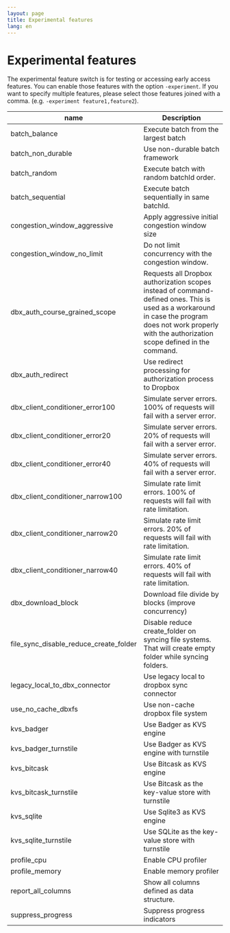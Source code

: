 ```yaml
---
layout: page
title: Experimental features
lang: en
---
```


# Experimental features

The experimental feature switch is for testing or accessing early access features. You can enable those features with the option `-experiment`. If you want to specify multiple features, please select those features joined with a comma. (e.g. `-experiment feature1,feature2`).

| name                                   | Description                                                                                                                                                                                             |
|----------------------------------------|---------------------------------------------------------------------------------------------------------------------------------------------------------------------------------------------------------|
| batch_balance                          | Execute batch from the largest batch                                                                                                                                                                    |
| batch_non_durable                      | Use non-durable batch framework                                                                                                                                                                         |
| batch_random                           | Execute batch with random batchId order.                                                                                                                                                                |
| batch_sequential                       | Execute batch sequentially in same batchId.                                                                                                                                                             |
| congestion_window_aggressive           | Apply aggressive initial congestion window size                                                                                                                                                         |
| congestion_window_no_limit             | Do not limit concurrency with the congestion window.                                                                                                                                                    |
| dbx_auth_course_grained_scope          | Requests all Dropbox authorization scopes instead of command-defined ones. This is used as a workaround in case the program does not work properly with the authorization scope defined in the command. |
| dbx_auth_redirect                      | Use redirect processing for authorization process to Dropbox                                                                                                                                            |
| dbx_client_conditioner_error100        | Simulate server errors. 100% of requests will fail with a server error.                                                                                                                                 |
| dbx_client_conditioner_error20         | Simulate server errors. 20% of requests will fail with a server error.                                                                                                                                  |
| dbx_client_conditioner_error40         | Simulate server errors. 40% of requests will fail with a server error.                                                                                                                                  |
| dbx_client_conditioner_narrow100       | Simulate rate limit errors. 100% of requests will fail with rate limitation.                                                                                                                            |
| dbx_client_conditioner_narrow20        | Simulate rate limit errors. 20% of requests will fail with rate limitation.                                                                                                                             |
| dbx_client_conditioner_narrow40        | Simulate rate limit errors. 40% of requests will fail with rate limitation.                                                                                                                             |
| dbx_download_block                     | Download file divide by blocks (improve concurrency)                                                                                                                                                    |
| file_sync_disable_reduce_create_folder | Disable reduce create_folder on syncing file systems. That will create empty folder while syncing folders.                                                                                              |
| legacy_local_to_dbx_connector          | Use legacy local to dropbox sync connector                                                                                                                                                              |
| use_no_cache_dbxfs                     | Use non-cache dropbox file system                                                                                                                                                                       |
| kvs_badger                             | Use Badger as KVS engine                                                                                                                                                                                |
| kvs_badger_turnstile                   | Use Badger as KVS engine with turnstile                                                                                                                                                                 |
| kvs_bitcask                            | Use Bitcask as KVS engine                                                                                                                                                                               |
| kvs_bitcask_turnstile                  | Use Bitcask as the key-value store with turnstile                                                                                                                                                       |
| kvs_sqlite                             | Use Sqlite3 as KVS engine                                                                                                                                                                               |
| kvs_sqlite_turnstile                   | Use SQLite as the key-value store with turnstile                                                                                                                                                        |
| profile_cpu                            | Enable CPU profiler                                                                                                                                                                                     |
| profile_memory                         | Enable memory profiler                                                                                                                                                                                  |
| report_all_columns                     | Show all columns defined as data structure.                                                                                                                                                             |
| suppress_progress                      | Suppress progress indicators                                                                                                                                                                            |


